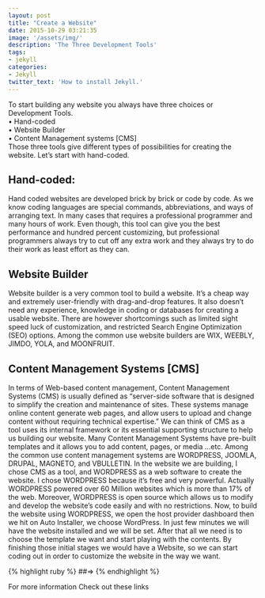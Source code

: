 ```yaml
---
layout: post
title: "Create a Website"
date: 2015-10-29 03:21:35
image: '/assets/img/'
description: 'The Three Development Tools'
tags:
- jekyll
categories:
- Jekyll 
twitter_text: 'How to install Jekyll.'
---
```


To start building any website you always have three choices or Development Tools.  
•	Hand-coded  
•	Website Builder  
•	Content Management systems [CMS]  
Those three tools give different types of possibilities for creating the website. Let’s start with hand-coded.

## Hand-coded:
Hand coded websites are developed brick by brick or code by code. As we know coding languages are special commands, abbreviations, and ways of arranging text. In many cases that requires a professional programmer and many hours of work. Even though, this tool can give you the best performance and hundred percent customizing, but professional programmers always try to cut off any extra work and they always try to do their work as least effort as they can.    

## Website Builder
Website builder is a very common tool to build a website. It’s a cheap way and extremely user-friendly with drag-and-drop features. It also doesn’t need any experience, knowledge in coding or databases for creating a usable website. There are however shortcomings such as limited sight speed luck of customization, and restricted Search Engine Optimization (SEO) options. Among the common use website builders are WIX, WEEBLY, JIMDO, YOLA, and MOONFRUIT.

## Content Management Systems [CMS]
In terms of Web-based content management, Content Management Systems (CMS) is usually defined as “server-side software that is designed to simplify the creation and maintenance of sites. These systems manage online content generate web pages, and allow users to upload and change content without requiring technical expertise.” 
We can think of CMS as a tool uses its internal framework or its essential supporting structure to help us building our website. Many Content Management Systems have pre-built templates and it allows you to add content, pages, or media …etc. 
Among the common use content management systems are WORDPRESS, JOOMLA, DRUPAL, MAGNETO, and VBULLETIN.
In the website we are building, I chose CMS as a tool, and WORDPRESS as a web software to create the website. I chose WORDPRESS because it’s free and very powerful. Actually WORDPRESS powered over 60 Million websites which is more than 17% of the web. Moreover, WORDPRESS is open source which allows us to modify and develop the website’s code easily and with no restrictions.
Now, to build the website using WORDPRESS, we open the host provider dashboard then we hit on Auto Installer, we choose WordPress. In just few minutes we will have the website installed and we will be set. After that all we need is to choose the template we want and start playing with the contents. By finishing those initial stages we would have a Website, so we can start coding out in order to customize the website in the way we want.

{% highlight ruby %}
##=> 
{% endhighlight %}




For more information Check out these links 



[jekyll-gh]: https://github.com/Web-Development
[jekyll]:    http://jekyllrb.com